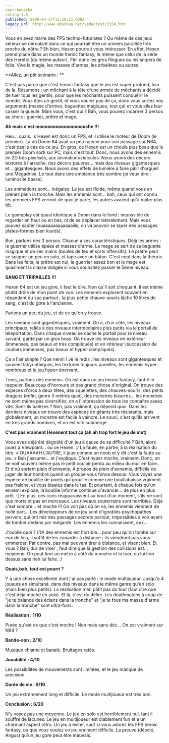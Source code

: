 ```yaml
---
user:Antarka
rating:1.5
published: 2009-04-17T11:10:11.000Z
legacy_url: http://www.emunova.net/veda/test/3154.htm
---
```

Vous en avez marre des FPS techno-futuristes ? Ou même de ces jeux sérieux se déroulant dans ce qui pourrait être un univers parallèle très proche du nôtre ? Eh bien, Hexen pourrait vous intéresser. En effet, Hexen prend place dans un monde heroic fantasy, le même que celui de la série des Heretic (du même auteur). Fini donc les gros flingues ou les snipers de folie. Vive la magie, les masses d'armes, les arbalètes ou autres.  

  

**Allez, un ptit scénario : **  

  

C'est pas parce que c'est heroic fantasy que le jeu est super profond, loin de là. Résumons : un môchant à la tête d'une armée de môchants a décidé de tuer tous les gentils, pour que les môchants puissent conquérir le monde. Vous êtes un gentil, et vous voulez pas de ça, donc vous sortez vos arguments (masse d'armes, baguettes magiques, tout ça) et vous allez leur casser la gueule. Mais vous, c'est qui ? Bah, vous pouvez incarner 3 persos au choix : guerrier, prêtre et mage.  

  

**Ah mais c'est moooooooooooooooooche !!!**  

  

Heu... ouais. :s Hexen est donc un FPS, et il utilise le moteur de Doom (le premier). Là où Doom 64 avait un peu rajeuni pour son passage sur N64, c'est pas le cas de ce jeu. En gros, ce Hexen est un chouïa plus beau que le premier Doom sorti sur PC, mais c'est tout. Donc, nous avons des ennemis en 2D très pixelisés, aux animations ridicules. Nous avons des décors texturés à l'arrache, des décors pauvres... mais des niveaux gigantesques et... gigantesques. Nous avons des effets de lumière à faire pâlir d'orgueil une Megadrive. Le tout dans une ambiance très sombre (je veux dire : luminosité basse).  

  

Les animations sont... inégales. Le jeu est fluide, même quand vous en prenez plein la tronche. Mais les ennemis sont... bah, ceux qui ont connu les premiers FPS verront de quoi je parle, les autres avaient qu'à naître plus tôt.  

  

Le gameplay est quasi identique à Doom dans le fond : impossible de regarder en haut ou en bas, ni de se déplacer latéralement. Mais vous pouvez sauter (ouaaaaaaaaaaaaiiis, on va pouvoir se taper des passages plates-formes bien lourds).  

  

Bon, parlons des 3 persos. Chacun a ses caractéristiques. Déjà les armes : le guerrier utilise épées et masses d'arme. Le mage se sert de sa baguette magique et de ses mains (boules de feu et sorts offensifs). Le prêtre peut se soigner un peu en solo, et tape avec un bâton. C'est cool dans la théorie. Dans les faits, le prêtre est nul, le guerrier assez bon et le mage est quasiment la classe obligée si vous souhaitez passer le 5ème niveau.  

  

**SANG ET TRIPAILLES !!!**  

  

Hexen 64 est un jeu gore, il faut le dire. Non qu'il soit choquant, il est même plutôt drôle de mon point de vue. Les ennemis explosent souvent en répandant du suc partout ; la plus petite chauve-souris lâche 10 litres de sang, c'est du gore à l'ancienne.  

  

Parlons un peu du jeu, et de ce qu'on y trouve.  

  

Les niveaux sont gigantesques, vraiment. On a, d'un côté, les niveaux principaux, reliés à des niveaux intermédiaires plus petits via le portail de téléportation. Dans chaque niveau se cache le portail pour le niveau suivant, gardé par un gros boss. On trouve les niveaux en extérieur (immenses, pas beaux et très compliqués) et en intérieur (succession de couloirs immenses, pas beaux et hyper-compliqués).  

  

Ça a l'air simple ? Que nenni ! Je le redis : les niveaux sont gigantesques et souvent labyrinthiques, les textures toujours pareilles, les ennemis hyper-nombreux et le jeu hyper-énervant.  

  

Tiens, parlons des ennemis. On est dans un jeu heroic fantasy, faut-il le rappeler. Beaucoup d'horreurs et pas grand chose d'original. On trouve des espèces d'orcs à deux têtes, des squelettes, des chauves-souris, des petits dragons (enfin, genre 3 mètres quoi), des monstres bizarres... les monstres ne sont même pas diversifiés, on a l'impression de tous les connaître assez vite. Sont-ils balèzes ? Non, pas vraiment, ça dépend quoi. Dans les derniers niveaux on trouve des espèces de géants très résistants, mais globalement, un monstre est facile à vaincre. Le souci, c'est qu'ils arrivent en très grands nombres, et on est vite submergé.  

  

**C'est pas vraiment Hexenent tout ça (ah ah trop fort le jeu de mot)**  

  

Vous avez déjà été dégoûté d'un jeu à cause de sa difficulté ? Bah, alors jouez à Viewpoint... ou ce Hexen. :/ La faute, en partie, à la réalisation du titre. « OUAAAAH L'AUTRE, il joue comme un noob et y dit c'est la faute au jeu. » Bah j'assume... et j'explique. C'est hyper moche, vraiment. Donc, on ne voit souvent même pas le petit couloir perdu au milieu du mur en face... Et d'où sortent plein d'ennemis. A propos de plein d'ennemis, difficile de juger de leur nombre quand un groupe vous fonce dessus. Vous voyez une espèce de bouillie de pixels qui grouille comme une bouillabaisse vraiment pas fraîche, et vous blastez dans le tas. Et pourtant, à chaque fois qu'un ennemi explose, la bouillie informe continue d'avancer... de plus en plus prêt. :( En plus, ces cons réapparaissent au bout d'un moment, s'ils ne sont que morts et pas en morceaux. Les niveaux souterrains sont horribles. Déjà c'est sombre... et moche !!! On voit pas où on va, les ennemis viennent de nulle part... Les développeurs de ce jeu sont d'ignobles psychopathes pervers, qui ont mis des passages secrets partout, impossibles à voir avant de tomber dedans par mégarde. Les ennemis les connaissent, eux...  

  

J'oublie quoi ? L'IA des ennemis est horrible... pour peu qu'on tombe sur eux de loin, il suffit de les canarder à distance ; ils viendront pas vous emmerder. Par contre, pas mal peuvent tirer à distance, et visent bien. Et vous ? Bah, dur de viser ; faut dire que la gestion des collisions est... moyenne. On peut tirer un mètre à côté du monstre et le tuer, ou lui tirer dessus sans rien lui faire. :/  

  

**Ouais,bah, tout est pourri ?**  

  

Y a une chose excellente dont j'ai pas parlé : le mode multijoueur. Jusqu'à 4 joueurs en simultané, dans des niveaux dans le même genre qu'en solo (mais bien plus petits). La réalisation n'en pâtit pas du tout (faut dire que c'est déjà moche en solo). Et là, c'est du délire. Les deathmatchs à coup de "je te balance des éclairs dans la tronche" et "je te fous ma masse d'arme dans la tronche" sont ultra-funs.  

  

**Réalisation : 1/10**  

  

Purée qu'est ce que c'est moche ! Non mais sans déc... On est vraiment sur N64 ?  

  

**Bande-son : 2/10**  

  

Musique chiante et banale. Bruitages ratés.  

  

**Jouabilité : 4/10**  

  

Les possibilités de mouvements sont limitées, et le jeu manque de précision.  

  

**Durée de vie : 9/10**  

  

Un jeu extrêmement long et difficile. Le mode multijoueur est très bon.  

  

**Conclusion : 6/20**  

  

N'y voyez pas une moyenne. Le jeu en solo est horriblement nul, tant il souffre de lacunes. Le jeu en multijoueur est diablement fun et a un charmant aspect rétro. Un jeu à éviter, sauf si vous adorez les FPS heroic fantasy, ou que vous voulez un jeu vraiment difficile. La preuve (désolé, Angus) qu'un jeu gore peut être mauvais.